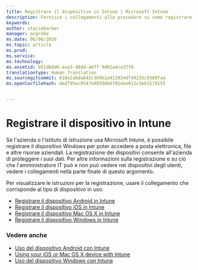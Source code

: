 ```yaml
---
title: Registrare il dispositivo in Intune | Microsoft Intune
description: Fornisce i collegamenti alle procedure su come registrare vari dispositivi in Intune
keywords: 
author: staciebarker
manager: angrobe
ms.date: 06/06/2016
ms.topic: article
ms.prod: 
ms.service: 
ms.technology: 
ms.assetid: b51dbdd6-aaa3-48dd-a47f-9d01a4ca37f6
translationtype: Human Translation
ms.sourcegitcommit: 618e2abda642c3b9b2e813824dfd4235c9309faa
ms.openlocfilehash: ded795ec0547e80398b6f01dee612c3eb157d155


---
```


# Registrare il dispositivo in Intune

Se l'azienda o l'istituto di istruzione usa Microsoft Intune, è possibile registrare il dispositivo Windows per poter accedere a posta elettronica, file e altre risorse aziendali. La registrazione dei dispositivi consente all'azienda di proteggere i suoi dati. Per altre informazioni sulla registrazione e su ciò che l'amministratore IT può e non può vedere nei dispositivi degli utenti, vedere i collegamenti nella parte finale di questo argomento.

Per visualizzare le istruzioni per la registrazione, usare il collegamento che corrisponde al tipo di dispositivo in uso:

- [Registrare il dispositivo Android in Intune](enroll-your-device-in-Intune-android.md)</br>
- [Registrare il dispositivo iOS in Intune](enroll-your-device-in-intune-ios.md)</br>
- [Registrare il dispositivo Mac OS X in Intune](enroll-your-device-in-intune-mac-os-x.md)</br>
- [Registrare il dispositivo Windows in Intune](enroll-your-device-in-intune-windows.md)</br>

### Vedere anche
- [Uso del dispositivo Android con Intune](using-your-android-device-with-intune.md)</br>
- [Using your iOS or Mac OS X device with Intune](using-your-ios-or-mac-os-x-device-with-intune.md)</br>
- [Uso del dispositivo Windows con Intune](using-your-windows-device-with-intune.md)



<!--HONumber=Jul16_HO4-->


